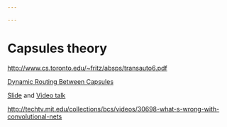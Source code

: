 ```yaml
---

---
```


# Capsules theory

http://www.cs.toronto.edu/~fritz/absps/transauto6.pdf

[Dynamic Routing Between Capsules](https://arxiv.org/abs/1710.09829)

[Slide](http://cseweb.ucsd.edu/~gary/cs200/s12/Hinton.pdf) and [Video talk](https://www.youtube.com/watch?v=TFIMqt0yT2I)

http://techtv.mit.edu/collections/bcs/videos/30698-what-s-wrong-with-convolutional-nets
